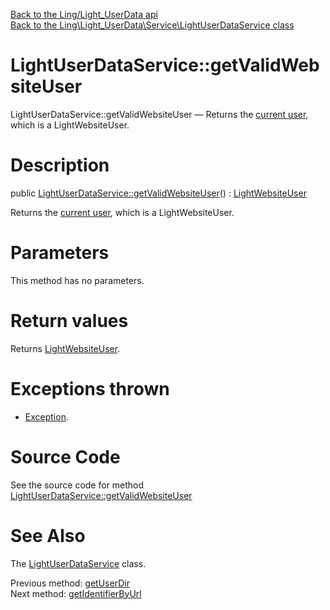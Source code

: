 [Back to the Ling/Light_UserData api](https://github.com/lingtalfi/Light_UserData/blob/master/doc/api/Ling/Light_UserData.md)<br>
[Back to the Ling\Light_UserData\Service\LightUserDataService class](https://github.com/lingtalfi/Light_UserData/blob/master/doc/api/Ling/Light_UserData/Service/LightUserDataService.md)


LightUserDataService::getValidWebsiteUser
================



LightUserDataService::getValidWebsiteUser — Returns the [current user](https://github.com/lingtalfi/Light_UserData/blob/master/doc/pages/conception-notes.md#current-user), which is a LightWebsiteUser.




Description
================


public [LightUserDataService::getValidWebsiteUser](https://github.com/lingtalfi/Light_UserData/blob/master/doc/api/Ling/Light_UserData/Service/LightUserDataService/getValidWebsiteUser.md)() : [LightWebsiteUser](https://github.com/lingtalfi/Light_User/blob/master/doc/api/Ling/Light_User/LightWebsiteUser.md)




Returns the [current user](https://github.com/lingtalfi/Light_UserData/blob/master/doc/pages/conception-notes.md#current-user), which is a LightWebsiteUser.




Parameters
================

This method has no parameters.


Return values
================

Returns [LightWebsiteUser](https://github.com/lingtalfi/Light_User/blob/master/doc/api/Ling/Light_User/LightWebsiteUser.md).


Exceptions thrown
================

- [Exception](http://php.net/manual/en/class.exception.php).&nbsp;







Source Code
===========
See the source code for method [LightUserDataService::getValidWebsiteUser](https://github.com/lingtalfi/Light_UserData/blob/master/Service/LightUserDataService.php#L1313-L1331)


See Also
================

The [LightUserDataService](https://github.com/lingtalfi/Light_UserData/blob/master/doc/api/Ling/Light_UserData/Service/LightUserDataService.md) class.

Previous method: [getUserDir](https://github.com/lingtalfi/Light_UserData/blob/master/doc/api/Ling/Light_UserData/Service/LightUserDataService/getUserDir.md)<br>Next method: [getIdentifierByUrl](https://github.com/lingtalfi/Light_UserData/blob/master/doc/api/Ling/Light_UserData/Service/LightUserDataService/getIdentifierByUrl.md)<br>

